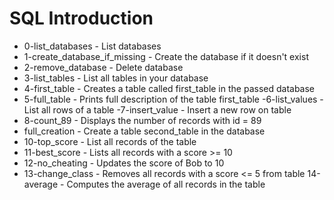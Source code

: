 # SQL Introduction
- 0-list_databases - List databases
- 1-create_database_if_missing - Create the database if it doesn't exist
- 2-remove_database - Delete database
- 3-list_tables - List all tables in your database
- 4-first_table - Creates a table called first_table in the passed database
- 5-full_table - Prints full description of the table first_table
-6-list_values - List all rows of a table
-7-insert_value - Insert a new row on table
- 8-count_89 - Displays the number of records with id = 89
- full_creation - Create a table second_table in the database
- 10-top_score - List all records of the table
- 11-best_score - Lists all records with a score >= 10
- 12-no_cheating - Updates the score of Bob to 10
- 13-change_class - Removes all records with a score <= 5 from table
14-average - Computes the average of all records in the table
